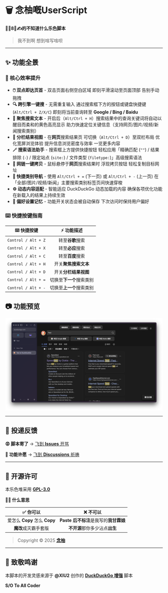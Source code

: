 <!-- # 建议在 [GitHub](https://github.com/MiPoNianYou/UserScripts/blob/main/Descriptions/DuckDuckGoOptimizationDescription.md) 查看完整描述 以获得最佳呈现效果 -->

# 🗑️ 念柚嘅UserScript

**🦐🐔8⃣️✍️的不知道什么乐色脚本**

> 我不到啊 想到啥写啥呗

---

## ✨  功能全景

### 🚀 核心效率提升
- **🖱️ 双点即达页首** - 双击页面右侧空白区域 即刻平滑滚动至页面顶部 告别手动拖拽
- **🔍 跨引擎一键搜** - 无需重复输入 通过搜索框下方的按钮或键盘快捷键 (`Alt/Ctrl + Z/X/C`) 即刻将当前查询转至 **Google / Bing / Baidu**
- **🔦 聚焦搜索文本** - 开启后（`Alt/Ctrl + H`）搜索结果中的查询关键词将自动以醒目而柔和的黄色高亮显示 助力快速定位关键信息（支持网页/图片/视频/新闻搜索类别）
- **📰 分栏结果视图** - 在**网页**搜索结果页 可切换（`Alt/Ctrl + D`）至双栏布局 优化宽屏浏览体验 提升信息浏览密度与效率 一览更多内容
- **🪄 搜索语法助手** - 搜索框上方提供快捷按钮 轻松应用「精确匹配 (`""`) / 结果排除 (`-`) / 限定站点 (`site:`) / 文件类型 (`filetype:`)」高级搜索语法
- **🔗 网链一键拷贝** - 鼠标悬停于**网页**搜索结果时 浮现拷贝按钮 轻松复制目标网址
- **🧭 快捷类别导航** - 使用 `Alt/Ctrl + =` (下一页) 或 `Alt/Ctrl + -` (上一页) 在「全部/图片/视频/新闻」主要搜索类别标签页间快速穿梭
- **⚙️ 动态内容适配** - 智能适应 DuckDuckGo 动态加载的内容 确保各项优化功能在新载入的结果上持续生效
- **💾 偏好设置记忆** - 功能开关状态会被自动保存 下次访问时保持用户偏好

### ⌨️ 快捷按键指南
| ⌨️ 快捷按键 | ⚡️ 功能描述 |
| :-: | :-: |
| `Control / Alt + Z` | 转至**谷歌**搜索 |
| `Control / Alt + X` | 转至**必应**搜索 |
| `Control / Alt + C` | 转至**百度**搜索 |
| `Control / Alt + H` | 开关**聚焦搜索文本** |
| `Control / Alt + D` | 开关**分栏结果视图** |
| `Control / Alt + =` | 切换至**下一个**搜索类别 |
| `Control / Alt + -` | 切换至**上一个**搜索类别 |

## 📷 功能预览
![DuckDuckGoOptimizationPreview](https://raw.githubusercontent.com/MiPoNianYou/UserScripts/refs/heads/main/Previews/DuckDuckGoOptimizationPreview.png "DuckDuckGoOptimizationPreview")

---

## 📮 投递反馈

**😡 脚本寄了** → [飞到 **Issues** 开骂](https://github.com/MiPoNianYou/UserScripts/issues)

**🌠 功能许愿** → [飞到 **Discussions** 祈祷](https://github.com/MiPoNianYou/UserScripts/discussions)

---

## 📜 开源许可

本乐色堆采用 [**GPL-3.0**](https://github.com/MiPoNianYou/UserScripts/blob/main/LICENSE)

**🙋🏻 什么意思**

| **✅ 你可以** | **❌ 不可以** |
| :-: | :-: |
| 爱怎么 **Copy** 怎么 **Copy** | **Paste 后不标注**是我写的**我甘霖娘** |
| **魔改**成灭霸手套版 | **不开源**那你多少沾点**出生** |

> Copyright © 2025 [**念柚**](https://github.com/MiPoNianYou)

---

## 🙏 致敬鸣谢

本脚本的开发灵感来源于 **@XIU2** 创作的 [**DuckDuckGo 增强**](https://greasyfork.org/scripts/436428) 脚本

**S/O To All Coder**
